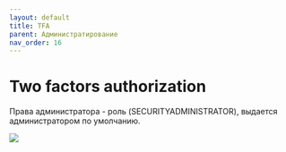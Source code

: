 ```yaml
---
layout: default
title: TFA
parent: Администратирование
nav_order: 16
---
```


# Two factors authorization

Права администратора - роль (SECURITYADMINISTRATOR), выдается администратором по умолчанию.

![](../../images/tfa.png)
